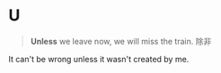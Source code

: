 # U

> **Unless** we leave now, we will miss the train. 除非

It can't be wrong unless it wasn't created by me.